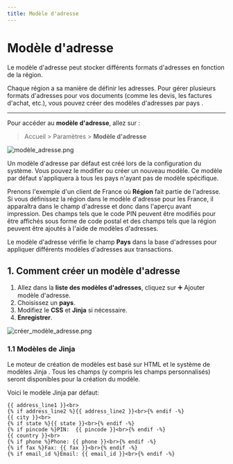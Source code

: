 ```yaml
---
title: Modèle d'adresse
---
```


# Modèle d'adresse

Le modèle d'adresse peut stocker différents formats d'adresses en fonction de la région.

Chaque région a sa manière de définir les adresses. Pour gérer plusieurs formats d'adresses pour vos documents (comme les devis, les factures d'achat, etc.), vous pouvez créer des modèles d'adresses par pays .

---

Pour accéder au **modèle d'adresse**, allez sur :

> Accueil > Paramètres > **Modèle d'adresse**

![modèle_adresse.png](/setup/print/modèle_adresse.png)

Un modèle d'adresse par défaut est créé lors de la configuration du système. Vous pouvez le modifier ou créer un nouveau modèle. Ce modèle par défaut s'appliquera à tous les pays n'ayant pas de modèle spécifique.

Prenons l'exemple d'un client de France où **Région** fait partie de l'adresse. Si vous définissez la région dans le modèle d'adresse pour les France, il apparaîtra dans le champ d'adresse et donc dans l'aperçu avant impression. Des champs tels que le code PIN peuvent être modifiés pour être affichés sous forme de code postal et des champs tels que la région peuvent être ajoutés à l'aide de modèles d'adresses.

Le modèle d'adresse vérifie le champ **Pays** dans la base d'adresses pour appliquer différents modèles d'adresses aux transactions.

## 1. Comment créer un modèle d'adresse 
1. Allez dans la **liste des modèles d'adresses**, cliquez sur :heavy_plus_sign: Ajouter modèle d'adresse.
2. Choisissez un **pays**.
3. Modifiez le **CSS** et **Jinja** si nécessaire.
4. **Enregistrer**.

![créer_modèle_adresse.png](/setup/print/créer_modèle_adresse.png)

### 1.1 Modèles de Jinja 
Le moteur de création de modèles est basé sur HTML et le système de modèles Jinja . Tous les champs (y compris les champs personnalisés) seront disponibles pour la création du modèle.

Voici le modèle Jinja par défaut:

```
{{ address_line1 }}<br>
{% if address_line2 %}{{ address_line2 }}<br>{% endif -%}
{{ city }}<br>
{% if state %}{{ state }}<br>{% endif -%}
{% if pincode %}PIN:  {{ pincode }}<br>{% endif -%}
{{ country }}<br>
{% if phone %}Phone: {{ phone }}<br>{% endif -%}
{% if fax %}Fax: {{ fax }}<br>{% endif -%}
{% if email_id %}Email: {{ email_id }}<br>{% endif -%}
```
